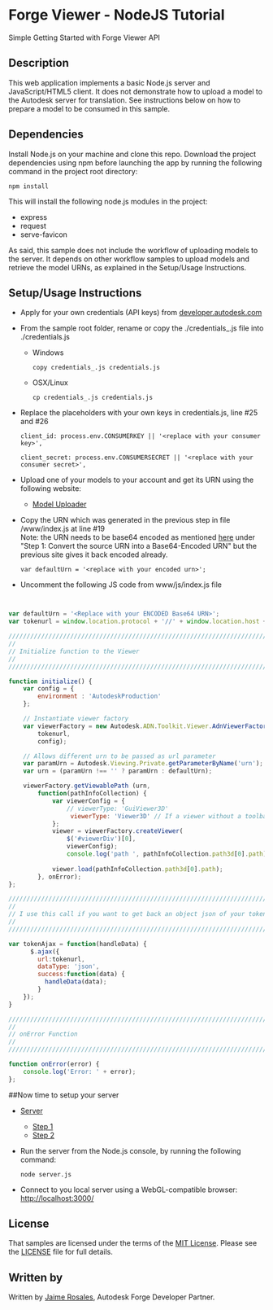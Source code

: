 # Forge Viewer - NodeJS Tutorial
Simple Getting Started with Forge Viewer API

## Description
This web application implements a basic Node.js server and JavaScript/HTML5 client. It does not demonstrate how to upload a model to the Autodesk server for translation. See instructions below on how to prepare a model to be consumed in this sample.

## Dependencies
Install Node.js on your machine and clone this repo. Download the project dependencies using npm before launching the app by running 
the following command in the project root directory:
```
npm install
```
This will install the following node.js modules in the project:
- express
- request
- serve-favicon

As said, this sample does not include the workflow of uploading models to the server.
It depends on other workflow samples to upload models and retrieve the model URNs, as explained in the Setup/Usage Instructions.


## Setup/Usage Instructions
 
* Apply for your own credentials (API keys) from [developer.autodesk.com](http://developer.autodesk.com)
* From the sample root folder, rename or copy the ./credentials_.js file into ./credentials.js <br />
  * Windows <br />
    ```
    copy credentials_.js credentials.js 
	```
  * OSX/Linux <br />
    ```
    cp credentials_.js credentials.js  
	```
* Replace the placeholders with your own keys in credentials.js, line #25 and #26 <br />
  ```
  client_id: process.env.CONSUMERKEY || '<replace with your consumer key>',
  
  client_secret: process.env.CONSUMERSECRET || '<replace with your consumer secret>',
  ```
* Upload one of your models to your account and get its URN using the following website:
  - [Model Uploader](https://models.autodesk.io/) 
  
* Copy the URN which was generated in the previous step in file /www/index.js at line #19 <br />Note: the URN needs to be base64 encoded as mentioned [here](https://developer.autodesk.com/en/docs/model-derivative/v2/tutorials/prepare-file-for-viewer/) under "Step 1: Convert the source URN into a Base64-Encoded URN" but the previous site gives it back encoded already.<br />
  ```
  var defaultUrn = '<replace with your encoded urn>';
  ```
* Uncomment the following JS code from www/js/index.js file

```js


var defaultUrn = '<Replace with your ENCODED Base64 URN>';
var tokenurl = window.location.protocol + '//' + window.location.host + '/api/token';

/////////////////////////////////////////////////////////////////////////////////
//
// Initialize function to the Viewer
//
/////////////////////////////////////////////////////////////////////////////////

function initialize() {
    var config = {
        environment : 'AutodeskProduction'
    };

    // Instantiate viewer factory
    var viewerFactory = new Autodesk.ADN.Toolkit.Viewer.AdnViewerFactory(
        tokenurl,
        config);

    // Allows different urn to be passed as url parameter
    var paramUrn = Autodesk.Viewing.Private.getParameterByName('urn');
    var urn = (paramUrn !== '' ? paramUrn : defaultUrn);

    viewerFactory.getViewablePath (urn,
        function(pathInfoCollection) {
            var viewerConfig = {
                // viewerType: 'GuiViewer3D'
                 viewerType: 'Viewer3D' // If a viewer without a toolbar is wanted
            };
            viewer = viewerFactory.createViewer(
                $('#viewerDiv')[0],
                viewerConfig);
                console.log('path ', pathInfoCollection.path3d[0].path);
                
            viewer.load(pathInfoCollection.path3d[0].path);
        }, onError);    
};

/////////////////////////////////////////////////////////////////////////////////
//
// I use this call if you want to get back an object json of your token
//
/////////////////////////////////////////////////////////////////////////////////

var tokenAjax = function(handleData) {
      $.ajax({
        url:tokenurl,
        dataType: 'json',  
        success:function(data) {
          handleData(data); 
        }
    });
}

/////////////////////////////////////////////////////////////////////////////////
//
// onError Function
//
/////////////////////////////////////////////////////////////////////////////////

function onError(error) {
    console.log('Error: ' + error);
};

```

##Now time to setup your server

* [Server](SERVER.md#Server)
  - [Step 1](SERVER.md#Step1)
  - [Step 2](SERVER.md#Step2)

* Run the server from the Node.js console, by running the following command: <br />
  ```
  node server.js 
  ```

* Connect to you local server using a WebGL-compatible browser: [http://localhost:3000/](http://localhost:3000/)

## License

That samples are licensed under the terms of the [MIT License](http://opensource.org/licenses/MIT). Please see the [LICENSE](LICENSE) file for full details.


## Written by 

Written by [Jaime Rosales](https://twitter.com/afrojme), Autodesk Forge Developer Partner.


